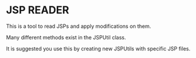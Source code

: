 JSP READER
=============

This is a tool to read JSPs and apply modifications on them.

Many different methods exist in the JSPUtil class.

It is suggested you use this by creating new JSPUtils with specific JSP files.